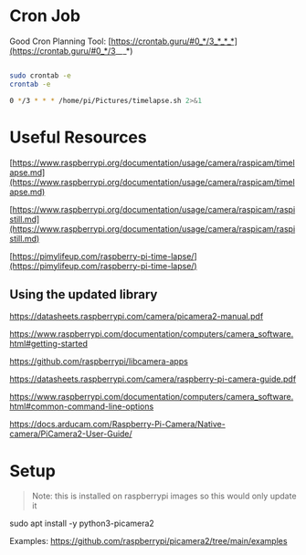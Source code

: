  # Cron Job

Good Cron Planning Tool: [https://crontab.guru/#0_*/3_*_*_*](https://crontab.guru/#0_*/3_*_*_*)

```bash

sudo crontab -e
crontab -e

0 */3 * * * /home/pi/Pictures/timelapse.sh 2>&1

```

# Useful Resources

[https://www.raspberrypi.org/documentation/usage/camera/raspicam/timelapse.md](https://www.raspberrypi.org/documentation/usage/camera/raspicam/timelapse.md)

[https://www.raspberrypi.org/documentation/usage/camera/raspicam/raspistill.md](https://www.raspberrypi.org/documentation/usage/camera/raspicam/raspistill.md)

[https://pimylifeup.com/raspberry-pi-time-lapse/](https://pimylifeup.com/raspberry-pi-time-lapse/)

## Using the updated library

https://datasheets.raspberrypi.com/camera/picamera2-manual.pdf

https://www.raspberrypi.com/documentation/computers/camera_software.html#getting-started

https://github.com/raspberrypi/libcamera-apps

https://datasheets.raspberrypi.com/camera/raspberry-pi-camera-guide.pdf

https://www.raspberrypi.com/documentation/computers/camera_software.html#common-command-line-options

https://docs.arducam.com/Raspberry-Pi-Camera/Native-camera/PiCamera2-User-Guide/

# Setup

> Note: this is installed on raspberrypi images so this would only update it

sudo apt install -y python3-picamera2

Examples:
https://github.com/raspberrypi/picamera2/tree/main/examples
